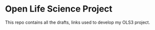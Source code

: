 # Open Life Science Project
This repo contains all the drafts, links used to develop my OLS3 project.

